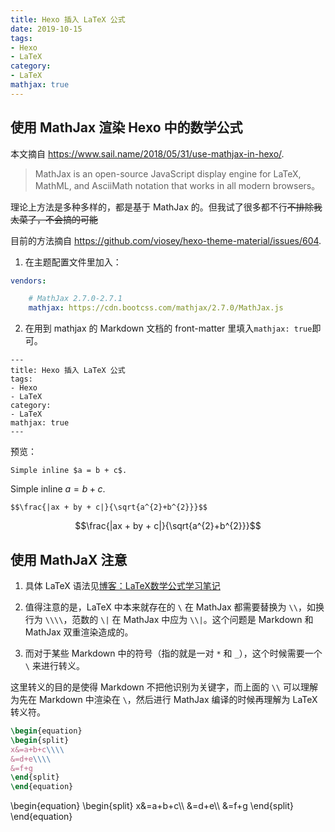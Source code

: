 ```yaml
---
title: Hexo 插入 LaTeX 公式
date: 2019-10-15
tags:
- Hexo
- LaTeX
category:
- LaTeX
mathjax: true
---
```


## 使用 MathJax 渲染 Hexo 中的数学公式

本文摘自 https://www.sail.name/2018/05/31/use-mathjax-in-hexo/.

> MathJax is an open-source JavaScript display engine for LaTeX, MathML, and AsciiMath notation that works in all modern browsers。

理论上方法是多种多样的，都是基于 MathJax 的。但我试了很多都不行~~不排除我太菜了，不会搞的可能~~

目前的方法摘自 https://github.com/viosey/hexo-theme-material/issues/604.

1. 在主题配置文件里加入：

```yml
vendors:

    # MathJax 2.7.0-2.7.1
    mathjax: https://cdn.bootcss.com/mathjax/2.7.0/MathJax.js
```

2. 在用到 mathjax 的 Markdown 文档的 front-matter 里填入`mathjax: true`即可。

```
---
title: Hexo 插入 LaTeX 公式
tags:
- Hexo
- LaTeX
category:
- LaTeX
mathjax: true
---
```

预览：

`Simple inline $a = b + c$.`

Simple inline $a = b + c$.

`$$\frac{|ax + by + c|}{\sqrt{a^{2}+b^{2}}}$$`

$$\frac{|ax + by + c|}{\sqrt{a^{2}+b^{2}}}$$

## 使用 MathJaX 注意

1. 具体 LaTeX 语法见[博客：LaTeX数学公式学习笔记](../LaTeX-math-equation)

2. 值得注意的是，LaTeX 中本来就存在的 `\` 在 MathJax 都需要替换为 `\\`，如换行为 `\\\\`，范数的 `\|` 在 MathJax 中应为 `\\|`。这个问题是 Markdown 和 MathJax 双重渲染造成的。

3. 而对于某些 Markdown 中的符号（指的就是一对 `*` 和 `_`），这个时候需要一个 `\` 来进行转义。

这里转义的目的是使得 Markdown 不把他识别为关键字，而上面的 `\\` 可以理解为先在 Markdown 中渲染在 `\`，然后进行 MathJax 编译的时候再理解为 LaTeX 转义符。

```latex
\begin{equation}
\begin{split}
x&=a+b+c\\\\
&=d+e\\\\
&=f+g
\end{split}
\end{equation}
```

\begin{equation}
\begin{split}
x&=a+b+c\\\\
&=d+e\\\\
&=f+g
\end{split}
\end{equation}
